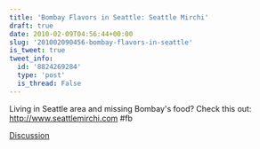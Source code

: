 ```yaml
---
title: 'Bombay Flavors in Seattle: Seattle Mirchi'
draft: true
date: 2010-02-09T04:56:44+00:00
slug: '201002090456-bombay-flavors-in-seattle'
is_tweet: true
tweet_info:
  id: '8824269284'
  type: 'post'
  is_thread: False
---
```




Living in Seattle area and missing Bombay's food? Check this out: http://www.seattlemirchi.com #fb

[Discussion](https://x.com/sytelus/status/8824269284)
